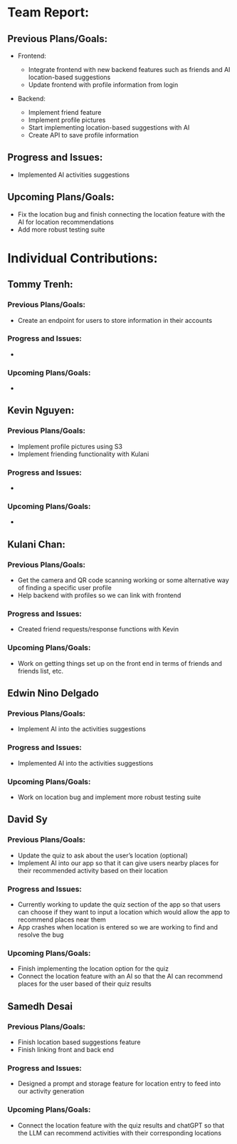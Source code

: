 # Team Report:
## Previous Plans/Goals:
- Frontend:
  - Integrate frontend with new backend features such as friends and AI location-based suggestions
  - Update frontend with profile information from login

- Backend:
  - Implement friend feature 
  - Implement profile pictures
  - Start implementing location-based suggestions with AI
  - Create API to save profile information
## Progress and Issues:
- Implemented AI activities suggestions
## Upcoming Plans/Goals:
- Fix the location bug and finish connecting the location feature with the AI for location recommendations
- Add more robust testing suite
# Individual Contributions: 
## Tommy Trenh:
### Previous Plans/Goals:
- Create an endpoint for users to store information in their accounts
### Progress and Issues:
-
### Upcoming Plans/Goals:
-
## Kevin Nguyen: 
### Previous Plans/Goals:
- Implement profile pictures using S3 
- Implement friending functionality with Kulani
### Progress and Issues:
-
### Upcoming Plans/Goals:
-
## Kulani Chan: 
### Previous Plans/Goals:
- Get the camera and QR code scanning working or some alternative way of finding a specific user profile
- Help backend with profiles so we can link with frontend
### Progress and Issues:
- Created friend requests/response functions with Kevin
### Upcoming Plans/Goals:
- Work on getting things set up on the front end in terms of friends and friends list, etc.
## Edwin Nino Delgado
### Previous Plans/Goals:
- Implement AI into the activities suggestions
### Progress and Issues:
- Implemented AI into the activities suggestions
### Upcoming Plans/Goals:
- Work on location bug and implement more robust testing suite
## David Sy
### Previous Plans/Goals:
- Update the quiz to ask about the user’s location (optional)
- Implement AI into our app so that it can give users nearby places for their recommended activity based on their location
### Progress and Issues:
- Currently working to update the quiz section of the app so that users can choose if they want to input a location which would allow the app to recommend places near them
- App crashes when location is entered so we are working to find and resolve the bug
### Upcoming Plans/Goals:
- Finish implementing the location option for the quiz
- Connect the location feature with an AI so that the AI can recommend places for the user based of their quiz results
## Samedh Desai
### Previous Plans/Goals:
- Finish location based suggestions feature
- Finish linking front and back end
### Progress and Issues:
- Designed a prompt and storage feature for location entry to feed into our activity generation
### Upcoming Plans/Goals:
- Connect the location feature with the quiz results and chatGPT so that the LLM can recommend activities with their corresponding locations
